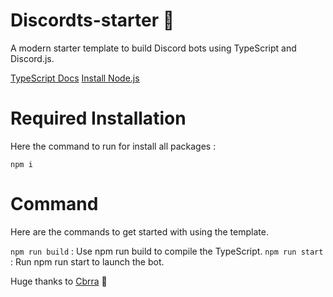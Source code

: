 # Discordts-starter 🚀

A modern starter template to build Discord bots using TypeScript and Discord.js.

[TypeScript Docs](https://www.typescriptlang.org/docs/)
[Install Node.js](https://nodejs.org/fr/download/)

# Required Installation
Here the command to run for install all packages :

``npm i``

# Command
Here are the commands to get started with using the template.

``npm run build`` : Use npm run build to compile the TypeScript.
``npm run start`` : Run npm run start to launch the bot.

Huge thanks to [Cbrra](https://github.com/Cbrra) 💖
